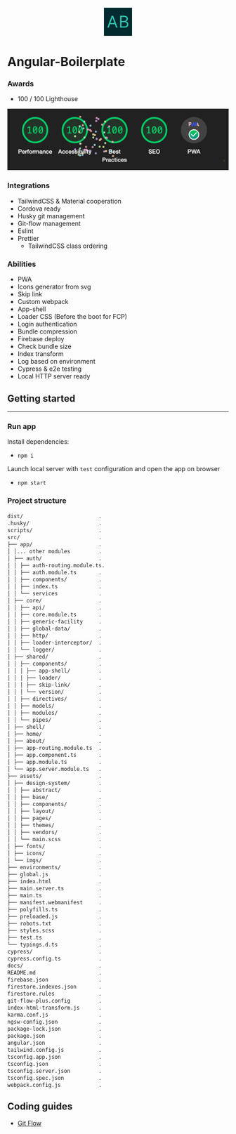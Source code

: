<p align="center">
<img src="src/assets/imgs/logo.svg" width="64" alt="Logo" />
</p>

# Angular-Boilerplate


### Awards
- 100 / 100 Lighthouse

![img.png](src/assets/imgs/README/lighthouse-100.png)

### Integrations 
- TailwindCSS & Material cooperation
- Cordova ready
- Husky git management
- Git-flow management
- Eslint
- Prettier
  - TailwindCSS class ordering

### Abilities
- PWA
- Icons generator from svg
- Skip link
- Custom webpack
- App-shell
- Loader CSS (Before the boot for FCP)
- Login authentication
- Bundle compression
- Firebase deploy
- Check bundle size
- Index transform
- Log based on environment
- Cypress & e2e testing
- Local HTTP server ready

## Getting started

---

### Run app
Install dependencies:
- `npm i`

Launch local server with `test` configuration and open the app on browser
- `npm start`

### Project structure
```
dist/                        .
.husky/                      .
scripts/                     .
src/                         .
├── app/                     .
│ │... other modules         .
│ ├── auth/                  .
│ │ ├── auth-routing.module.ts.
│ │ ├── auth.module.ts       .
│ │ ├── components/          .
│ │ ├── index.ts             .
│ │ └── services             .
│ ├── core/                  .
│ │ ├── api/                 .
│ │ ├── core.module.ts       .
│ │ ├── generic-facility     .
│ │ ├── global-data/         .
│ │ ├── http/                .
│ │ ├── loader-interceptor/  .
│ │ └── logger/              .
│ ├── shared/                .
│ │ ├── components/          .
│ │ │ ├── app-shell/         .
│ │ │ ├── loader/            .
│ │ │ ├── skip-link/         .
│ │ │ └── version/           .
│ │ ├── directives/          .
│ │ ├── models/              .
│ │ ├── modules/             .
│ │ └── pipes/               .
│ ├── shell/                 .
│ ├── home/                  .
│ ├── about/                 .
│ ├── app-routing.module.ts  .
│ ├── app.component.ts       .
│ ├── app.module.ts          .
│ └── app.server.module.ts   .
├── assets/                  .
│ ├── design-system/         .
│ │ ├── abstract/            .
│ │ ├── base/                .
│ │ ├── components/          .
│ │ ├── layout/              .
│ │ ├── pages/               .
│ │ ├── themes/              .
│ │ ├── vendors/             .
│ │ └── main.scss            .
│ ├── fonts/                 .
│ ├── icons/                 .
│ └── imgs/                  .
├── environments/            .
├── global.js                .
├── index.html               .
├── main.server.ts           .
├── main.ts                  .
├── manifest.webmanifest     .
├── polyfills.ts             .
├── preloaded.js             .
├── robots.txt               .
├── styles.scss              .
├── test.ts                  .
└── typings.d.ts             .
cypress/                     .
cypress.config.ts            .
docs/                        .
README.md                    .
firebase.json                .
firestore.indexes.json       .
firestore.rules              .
git-flow-plus.config         .
index-html-transform.js      .
karma.conf.js                .
ngsw-config.json             .
package-lock.json            .
package.json                 .
angular.json                 .
tailwind.config.js           .
tsconfig.app.json            .
tsconfig.json                .
tsconfig.server.json         .
tsconfig.spec.json           .
webpack.config.js            .
```

## Coding guides
- [Git Flow](docs/git-flow.md)
